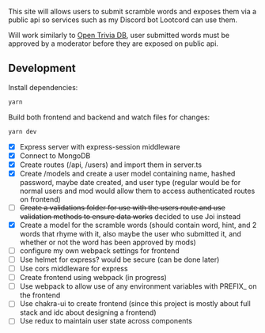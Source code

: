This site will allows users to submit scramble words and exposes them via a public api so services such as my Discord bot Lootcord can use them.

Will work similarly to [Open Trivia DB](https://opentdb.com/), user submitted words must be approved by a moderator before they are exposed on public api.

## Development
Install dependencies:
```bash
yarn
```

Build both frontend and backend and watch files for changes:
```bash
yarn dev
```

- [x] Express server with express-session middleware
- [x] Connect to MongoDB
- [x] Create routes (/api, /users) and import them in server.ts
- [x] Create /models and create a user model containing name, hashed password, maybe date created, and user type (regular would be for normal users and mod would allow them to access authenticated routes on frontend)
- [ ] ~~Create a validations folder for use with the users route and use validation methods to ensure data works~~ decided to use Joi instead
- [x] Create a model for the scramble words (should contain word, hint, and 2 words that rhyme with it, also maybe the user who submitted it, and whether or not the word has been approved by mods)
- [ ] configure my own webpack settings for frontend
- [ ] Use helmet for express? would be secure (can be done later)
- [ ] Use cors middleware for express
- [ ] Create frontend using webpack (in progress)
- [ ] Use webpack to allow use of any environment variables with PREFIX_ on the frontend
- [ ] Use chakra-ui to create frontend (since this project is mostly about full stack and idc about designing a frontend)
- [ ] Use redux to maintain user state across components
